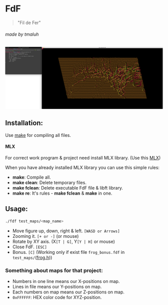 # FdF
> "Fil de Fer"

###### made by tmaluh

[![Video preview](https://raw.githubusercontent.com/Iipal/FdF/master/screen.png)](https://www.youtube.com/watch?v=hGdsDJowX3s)

## Installation:

Use [make](https://en.wikipedia.org/wiki/Makefile) for compiling all files.

#### MLX
For correct work program & project need install MLX library. (Use this [MLX](https://github.com/abouvier/minilibx.git))

When you have already installed MLX library you can use this simple rules:
- **make**: Compile all.
- **make clean**: Delete temporary files.
- **make fclean**: Delete executable FdF file & libft library.
- **make re**: It's rules - **make fclean** & **make** in one.

## Usage:

```bash
./fdf test_maps/<map_name>
```

- Move figure up, down, right & left. `[WASD or Arrows]`
- Zooming it. `[+ or -]` (or mouse)
- Rotate by XY axis. (X`[T | G]`, Y`[Y | H]` or mouse)
- Close FdF. `[ESC]`
- Bonus. `[C]` (Working only if exist file `frog_bonus.fdf` in `test_maps/`([frog.h](https://github.com/Iipal/FdF/blob/1fe0e35d533a151c652ed6e172404238045c997f/includes/frog.h#L16)))

### Something about maps for that project:

- Numbers in one line means our X-positions on map.
- Lines in file means our Y-positions on map.
- Each numbers on map means our Z-positions on map.
- `0xFFFFFF`: HEX color code for XYZ-position.
